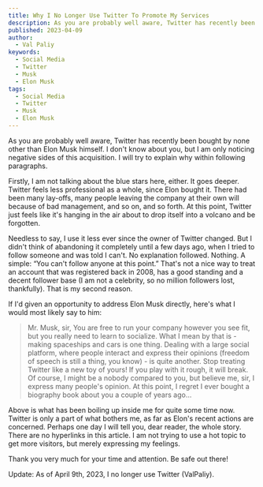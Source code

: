 ```yaml
---
title: Why I No Longer Use Twitter To Promote My Services
description: As you are probably well aware, Twitter has recently been bought by none other than Elon Musk himself. Here is why I don't like it...
published: 2023-04-09
author:
  - Val Paliy
keywords:
  - Social Media
  - Twitter
  - Musk
  - Elon Musk
tags:
  - Social Media
  - Twitter
  - Musk
  - Elon Musk
---
```


As you are probably well aware, Twitter has recently been bought by none other than Elon Musk himself. I don't know about you, but I am only noticing negative sides of this acquisition. I will try to explain why within following paragraphs.

Firstly, I am not talking about the blue stars here, either. It goes deeper. Twitter feels less professional as a whole, since Elon bought it. There had been many lay-offs, many people leaving the company at their own will because of bad management, and so on, and so forth. At this point, Twitter just feels like it's hanging in the air about to drop itself into a volcano and be forgotten.

Needless to say, I use it less ever since the owner of Twitter changed. But I didn't think of abandoning it completely until a few days ago, when I tried to follow someone and was told I can't. No explanation followed. Nothing. A simple: “You can't follow anyone at this point.” That's not a nice way to treat an account that was registered back in 2008, has a good standing and a decent follower base (I am not a celebrity, so no million followers lost, thankfully). That is my second reason.

If I'd given an opportunity to address Elon Musk directly, here's what I would most likely say to him:

> Mr. Musk, sir,
> You are free to run your company however you see fit, but
> you really need to learn to socialize. What I mean by that is - making
> spaceships and cars is one thing. Dealing with a large social
> platform, where people interact and express their opinions (freedom of
> speech is still a thing, you know) - is quite another. Stop treating
> Twitter like a new toy of yours! If you play with it rough, it will
> break. Of course, I might be a nobody compared to you, but believe me,
> sir, I express many people's opinion. At this point, I regret I ever
> bought a biography book about you a couple of years ago...

Above is what has been boiling up inside me for quite some time now. Twitter is only a part of what bothers me, as far as Elon's recent actions are concerned. Perhaps one day I will tell you, dear reader, the whole story.
There are no hyperlinks in this article. I am not trying to use a hot topic to get more visitors, but merely expressing my feelings.

Thank you very much for your time and attention. Be safe out there!

Update: As of April 9th, 2023, I no longer use Twitter (ValPaliy).
